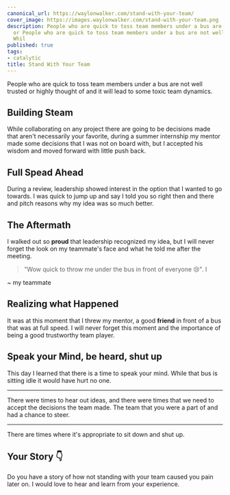 ```yaml
---
canonical_url: https://waylonwalker.com/stand-with-your-team/
cover_image: https://images.waylonwalker.com/stand-with-your-team.png
description: People who are quick to toss team members under a bus are not well trusted
  or People who are quick to toss team members under a bus are not well trusted or
  Whil
published: true
tags:
- catalytic
title: Stand With Your Team
---
```


People who are quick to toss team members under a bus are not well trusted or highly thought of and it will lead to some toxic team dynamics.

## Building Steam

While collaborating on any project there are going to be decisions made that aren't necessarily your favorite, during a summer internship my mentor made some decisions that I was not on board with, but I accepted his wisdom and moved forward with little push back.

## Full Spead Ahead

During a review, leadership showed interest in the option that I wanted to go towards.  I was quick to jump up and say I  told you so right then and there and pitch reasons why my idea was so much better.

## The Aftermath

I walked out so **proud** that leadership recognized my idea, but I will never forget the look on my teammate's face and what he told me after the meeting.

> "Wow quick to throw me under the bus in front of everyone 😢".   I

~ my teammate

## Realizing what Happened

It was at this moment that I threw my mentor, a good **friend** in front of a bus that was at full speed.  I will never forget this moment and the importance of being a good trustworthy team player.

## Speak your Mind, be heard, shut up

This day I learned that there is a time to speak your mind.  While that bus is sitting idle it would have hurt no one.

---

There were times to hear out ideas, and there were times that we need to accept the decisions the team made.  The team that you were a part of and had a chance to steer.

---

There are times where it's appropriate to sit down and shut up.

## Your Story 👇

Do you have a story of how not standing with your team caused you pain later on.  I would love to hear and learn from your experience.